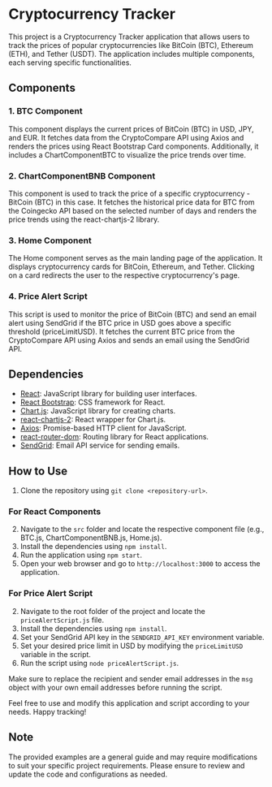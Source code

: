 # Cryptocurrency Tracker

This project is a Cryptocurrency Tracker application that allows users to track the prices of popular cryptocurrencies like BitCoin (BTC), Ethereum (ETH), and Tether (USDT). The application includes multiple components, each serving specific functionalities.

## Components

### 1. BTC Component
This component displays the current prices of BitCoin (BTC) in USD, JPY, and EUR. It fetches data from the CryptoCompare API using Axios and renders the prices using React Bootstrap Card components. Additionally, it includes a ChartComponentBTC to visualize the price trends over time.

### 2. ChartComponentBNB Component
This component is used to track the price of a specific cryptocurrency - BitCoin (BTC) in this case. It fetches the historical price data for BTC from the Coingecko API based on the selected number of days and renders the price trends using the react-chartjs-2 library.

### 3. Home Component
The Home component serves as the main landing page of the application. It displays cryptocurrency cards for BitCoin, Ethereum, and Tether. Clicking on a card redirects the user to the respective cryptocurrency's page.

### 4. Price Alert Script
This script is used to monitor the price of BitCoin (BTC) and send an email alert using SendGrid if the BTC price in USD goes above a specific threshold (priceLimitUSD). It fetches the current BTC price from the CryptoCompare API using Axios and sends an email using the SendGrid API.

## Dependencies

- [React](https://reactjs.org/): JavaScript library for building user interfaces.
- [React Bootstrap](https://react-bootstrap.github.io/): CSS framework for React.
- [Chart.js](https://www.chartjs.org/): JavaScript library for creating charts.
- [react-chartjs-2](https://github.com/reactchartjs/react-chartjs-2): React wrapper for Chart.js.
- [Axios](https://axios-http.com/): Promise-based HTTP client for JavaScript.
- [react-router-dom](https://reactrouter.com/web/guides/quick-start): Routing library for React applications.
- [SendGrid](https://sendgrid.com/): Email API service for sending emails.

## How to Use

1. Clone the repository using `git clone <repository-url>`.

### For React Components

2. Navigate to the `src` folder and locate the respective component file (e.g., BTC.js, ChartComponentBNB.js, Home.js).
3. Install the dependencies using `npm install`.
4. Run the application using `npm start`.
5. Open your web browser and go to `http://localhost:3000` to access the application.

### For Price Alert Script

2. Navigate to the root folder of the project and locate the `priceAlertScript.js` file.
3. Install the dependencies using `npm install`.
4. Set your SendGrid API key in the `SENDGRID_API_KEY` environment variable.
5. Set your desired price limit in USD by modifying the `priceLimitUSD` variable in the script.
6. Run the script using `node priceAlertScript.js`.

Make sure to replace the recipient and sender email addresses in the `msg` object with your own email addresses before running the script.

Feel free to use and modify this application and script according to your needs. Happy tracking!

## Note

The provided examples are a general guide and may require modifications to suit your specific project requirements. Please ensure to review and update the code and configurations as needed.
